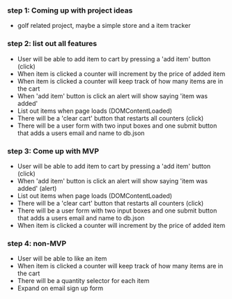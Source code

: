 ### step 1: Coming up with project ideas
* golf related project, maybe a simple store and a item tracker

### step 2: list out all features
  * User will be able to add item to cart by pressing a 'add item' button (click)
  * When item is clicked a counter will increment by the price of added item
  * When item is clicked a counter will keep track of how many items are in the cart
  * When 'add item' button is click an alert will show saying 'item was added'
  * List out items when page loads (DOMContentLoaded)
  * There will be a 'clear cart' button that restarts all counters (click)
  * There will be a user form with two input boxes and one submit button that adds a users email and name to db.json


### step 3: Come up with MVP
  * User will be able to add item to cart by pressing a 'add item' button (click)
  * When 'add item' button is click an alert will show saying 'item was added' (alert)
  * List out items when page loads (DOMContentLoaded)
  * There will be a 'clear cart' button that restarts all counters (click)
  * There will be a user form with two input boxes and one submit button that adds a users email and name to db.json
  * When item is clicked a counter will increment by the price of added item
  


### step 4: non-MVP
  * User will be able to like an item 
  * When item is clicked a counter will keep track of how many items are in the cart
  * There will be a quantity selector for each item
  * Expand on email sign up form